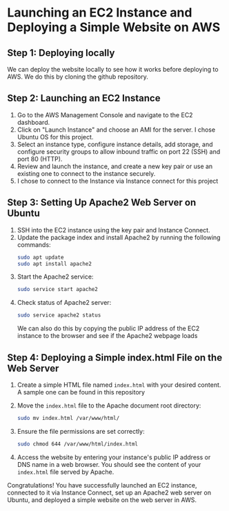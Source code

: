 # Launching an EC2 Instance and Deploying a Simple Website on AWS

## Step 1: Deploying locally

We can deploy the website locally to see how it works before deploying to AWS. We do this by cloning the github repository.

## Step 2: Launching an EC2 Instance

1. Go to the AWS Management Console and navigate to the EC2 dashboard.
2. Click on "Launch Instance" and choose an AMI for the server. I chose Ubuntu OS for this project.
3. Select an instance type, configure instance details, add storage, and configure security groups to allow inbound traffic on port 22 (SSH) and port 80 (HTTP).
4. Review and launch the instance, and create a new key pair or use an existing one to connect to the instance securely.
5. I chose to connect to the Instance via Instance connect for this project

## Step 3: Setting Up Apache2 Web Server on Ubuntu

1. SSH into the EC2 instance using the key pair and Instance Connect.
2. Update the package index and install Apache2 by running the following commands:
    ```bash
    sudo apt update
    sudo apt install apache2
    ```
3. Start the Apache2 service:
    ```bash
    sudo service start apache2
    ```
4. Check status of Apache2 server:
    ```bash
    sudo service apache2 status
    ```
    We can also do this by copying the public IP address of the EC2 instance to the browser and see if the Apache2 webpage loads 

## Step 4: Deploying a Simple index.html File on the Web Server

1. Create a simple HTML file named `index.html` with your desired content. A sample one can be found in this repository
   
2. Move the `index.html` file to the Apache document root directory:
    ```bash
    sudo mv index.html /var/www/html/
    ```
3. Ensure the file permissions are set correctly:
    ```bash
    sudo chmod 644 /var/www/html/index.html
    ```
4. Access the website by entering your instance's public IP address or DNS name in a web browser. You should see the content of your `index.html` file served by Apache.

Congratulations! You have successfully launched an EC2 instance, connected to it via Instance Connect, set up an Apache2 web server on Ubuntu, and deployed a simple website on the web server in AWS.
